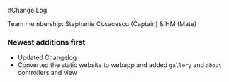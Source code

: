 #Change Log

Team membership:  Stephanie Cosacescu (Captain) & HM (Mate)  

### Newest additions first

* Updated Changelog
* Converted the static website to webapp and added `gallery` and `about` controllers and view


